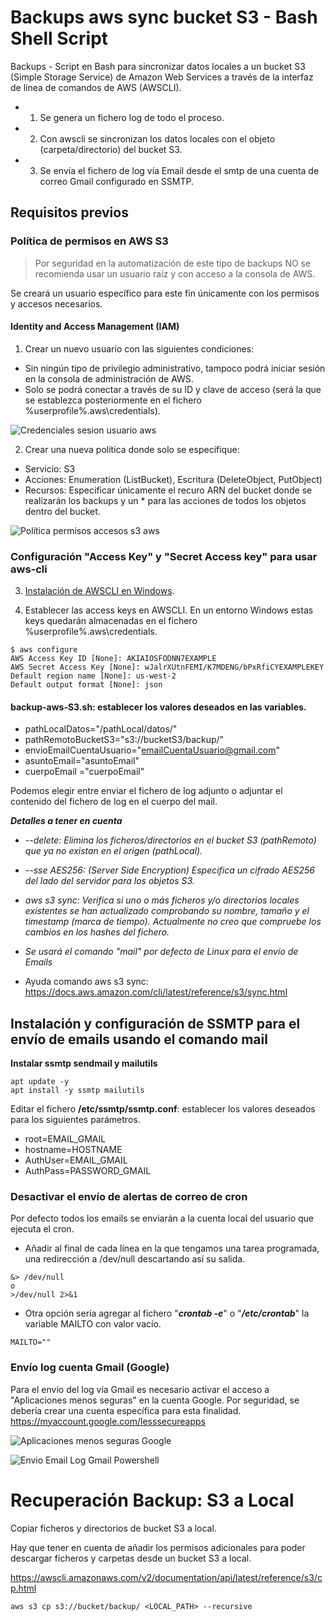 # Backups aws sync bucket S3 - Bash Shell Script

Backups - Script en Bash para sincronizar datos locales a un bucket S3 (Simple Storage Service) de Amazon Web Services a través de la interfaz de línea de comandos de AWS (AWSCLI).

- 1. Se genera un fichero log de todo el proceso.
- 2. Con awscli se sincronizan los datos locales con el objeto (carpeta/directorio) del bucket S3.
- 3. Se envía el fichero de log vía Email desde el smtp de una cuenta de correo Gmail configurado en SSMTP.

## Requisitos previos
### Política de permisos en AWS S3  

> Por seguridad en la automatización de este tipo de backups NO se recomienda usar un usuario raíz y con acceso a la consola de AWS.

Se creará un usuario específico para este fin únicamente con los permisos y accesos necesarios.

#### Identity and Access Management (IAM)
1. Crear un nuevo usuario con las siguientes condiciones:
- Sin ningún tipo de privilegio administrativo, tampoco podrá iniciar sesión en la consola de administración de AWS.
- Solo se podrá conectar a través de su ID y clave de acceso (será la que se establezca posteriormente en el fichero %userprofile%\.aws\credentials).

![Credenciales sesion usuario aws](https://raw.githubusercontent.com/adrianlois/Backups-aws-sync-Bucket-S3/master/screenshots/credenciales_sesion_usuario_aws.png)

2. Crear una nueva política donde solo se especifique:
- Servicio: S3
- Acciones: Enumeration (ListBucket), Escritura (DeleteObject, PutObject)
- Recursos: Especificar únicamente el recuro ARN del bucket donde se realizarán los backups y un * para las acciones de todos los objetos dentro del bucket.

![Política permisos accesos s3 aws](https://raw.githubusercontent.com/adrianlois/Backups-aws-sync-Bucket-S3/master/screenshots/politica_permisos_acceso_s3_aws.png)

### Configuración "Access Key" y "Secret Access key" para usar aws-cli

3. [Instalación de AWSCLI en Windows](https://docs.aws.amazon.com/es_es/cli/latest/userguide/install-windows.html).

4. Establecer las access keys en AWSCLI. En un entorno Windows estas keys quedarán almacenadas en el fichero %userprofile%\.aws\credentials.

```
$ aws configure
AWS Access Key ID [None]: AKIAIOSFODNN7EXAMPLE
AWS Secret Access Key [None]: wJalrXUtnFEMI/K7MDENG/bPxRfiCYEXAMPLEKEY
Default region name [None]: us-west-2
Default output format [None]: json
```

#### **backup-aws-S3.sh**: establecer los valores deseados en las variables.

- pathLocalDatos="/pathLocal/datos/"
- pathRemotoBucketS3="s3://bucketS3/backup/"
- envioEmailCuentaUsuario="emailCuentaUsuario@gmail.com"
- asuntoEmail="asuntoEmail"
- cuerpoEmail ="cuerpoEmail"

Podemos elegir entre enviar el fichero de log adjunto o adjuntar el contenido del fichero de log en el cuerpo del mail.

**_Detalles a tener en cuenta_**

- *--delete: Elimina los ficheros/directorios en el bucket S3 (pathRemoto) que ya no existan en el origen (pathLocal).*

- *--sse AES256: (Server Side Encryption) Especifica un cifrado AES256 del lado del servidor para los objetos S3.*

- *aws s3 sync: Verifica si uno o más ficheros y/o directorios locales existentes se han actualizado comprobando su nombre, tamaño y el timestamp (marca de tiempo). Actualmente no creo que compruebe los cambios en los hashes del fichero.*

- *Se usará el comando "mail" por defecto de Linux para el envío de Emails*

- Ayuda comando aws s3 sync: https://docs.aws.amazon.com/cli/latest/reference/s3/sync.html

 ## Instalación y configuración de SSMTP para el envío de emails usando el comando mail
 
**Instalar ssmtp sendmail y mailutils**
```
apt update -y
apt install -y ssmtp mailutils
```
Editar el fichero **/etc/ssmtp/ssmtp.conf**: establecer los valores deseados para los siguientes parámetros.

- root=EMAIL_GMAIL
- hostname=HOSTNAME
- AuthUser=EMAIL_GMAIL
- AuthPass=PASSWORD_GMAIL

### Desactivar el envío de alertas de correo de cron

Por defecto todos los emails se enviarán a la cuenta local del usuario que ejecuta el cron.

- Añadir al final de cada línea en la que tengamos una tarea programada, una redirección a /dev/null descartando así su salida.
```
&> /dev/null
o
>/dev/null 2>&1
```
- Otra opción sería agregar al fichero "***crontab -e***" o "***/etc/crontab***" la variable MAILTO con valor vacío.
```
MAILTO=""
```

### Envío log cuenta Gmail (Google)
Para el envío del log vía Gmail es necesario activar el acceso a "Aplicaciones menos seguras" en la cuenta Google. Por seguridad, se debería crear una cuenta específica para esta finalidad.
https://myaccount.google.com/lesssecureapps

![Aplicaciones menos seguras Google](https://raw.githubusercontent.com/adrianlois/Backups-aws-sync-bucket-S3-Bash-PowerShell/master/screenshots/ejecucion_app_menos_seguras_gmail.png)

![Envio Email Log Gmail Powershell](https://raw.githubusercontent.com/adrianlois/Backups-aws-sync-bucket-S3-Bash-PowerShell/master/screenshots/envio_email_backup_log_gmail_powershell.png)


# Recuperación Backup: S3 a Local

Copiar ficheros y directorios de bucket S3 a local.

Hay que tener en cuenta de añadir los permisos adicionales para poder descargar ficheros y carpetas desde un bucket S3 a local. 

https://awscli.amazonaws.com/v2/documentation/api/latest/reference/s3/cp.html
```
aws s3 cp s3://bucket/backup/ <LOCAL_PATH> --recursive
```